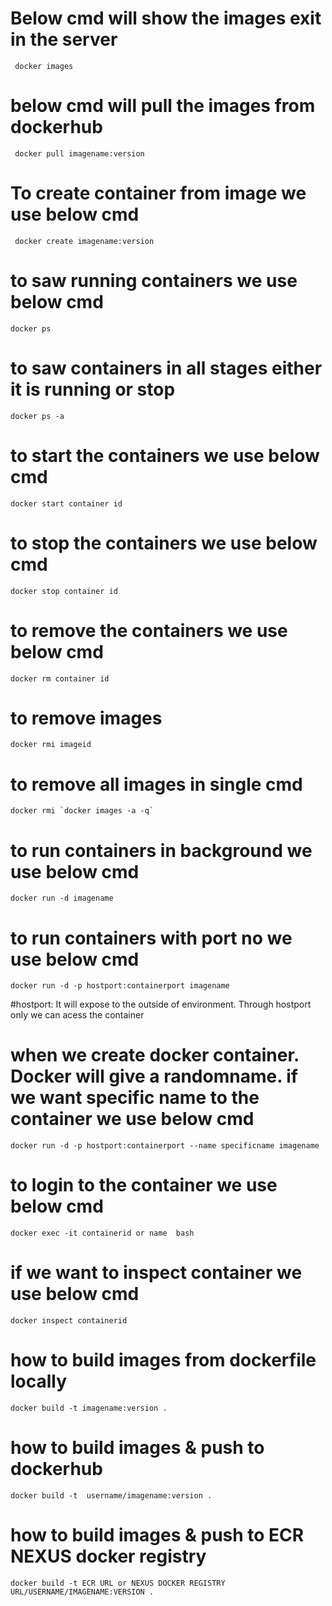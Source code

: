 # Below cmd  will show the images exit in the server

     docker images

# below cmd will pull the images from dockerhub

     docker pull imagename:version

# To create container from image we use below cmd
    
     docker create imagename:version


# to saw running containers we use below cmd

    docker ps

# to  saw containers in all stages either it is running or stop

    docker ps -a

# to start the containers we use below cmd

    docker start container id 

# to stop the containers we use below cmd

    docker stop container id 

# to remove the containers we use below cmd

    docker rm container id 

# to remove images

    docker rmi imageid

# to remove all images in single cmd

    docker rmi `docker images -a -q`

# to run containers in background we use below cmd

    docker run -d imagename
# to run containers with port no we use below cmd

    docker run -d -p hostport:containerport imagename

#hostport: It will expose to the outside of environment. Through hostport only we can acess the container

# when we create docker container. Docker will give a randomname. if we want specific name to the container we use below cmd

    docker run -d -p hostport:containerport --name specificname imagename

# to login to the container we use below cmd

    docker exec -it containerid or name  bash

# if we want to inspect container we use below cmd

    docker inspect containerid

# how to build images from dockerfile locally

    docker build -t imagename:version .

# how to build images & push to dockerhub 

    docker build -t  username/imagename:version .

# how to build images & push to ECR NEXUS docker registry

    docker build -t ECR URL or NEXUS DOCKER REGISTRY URL/USERNAME/IMAGENAME:VERSION .

# 